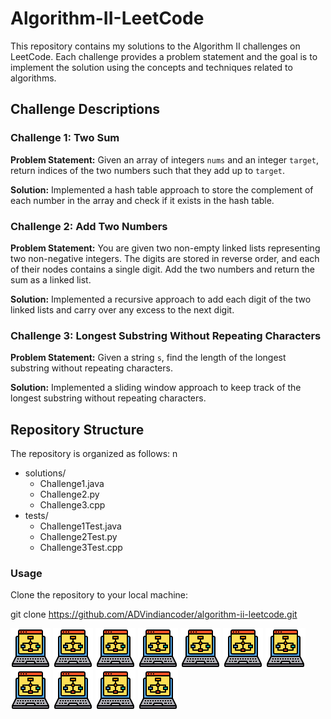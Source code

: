 # Algorithm-II-LeetCode

This repository contains my solutions to the Algorithm II challenges on LeetCode. Each challenge provides a problem statement and the goal is to implement the solution using the concepts and techniques related to algorithms.

## Challenge Descriptions

### Challenge 1: Two Sum

**Problem Statement:** Given an array of integers `nums` and an integer `target`, return indices of the two numbers such that they add up to `target`.

**Solution:** Implemented a hash table approach to store the complement of each number in the array and check if it exists in the hash table.

### Challenge 2: Add Two Numbers

**Problem Statement:** You are given two non-empty linked lists representing two non-negative integers. The digits are stored in reverse order, and each of their nodes contains a single digit. Add the two numbers and return the sum as a linked list.

**Solution:** Implemented a recursive approach to add each digit of the two linked lists and carry over any excess to the next digit.

### Challenge 3: Longest Substring Without Repeating Characters

**Problem Statement:** Given a string `s`, find the length of the longest substring without repeating characters.

**Solution:** Implemented a sliding window approach to keep track of the longest substring without repeating characters.

## Repository Structure

The repository is organized as follows:
n
- solutions/
  - Challenge1.java
  - Challenge2.py
  - Challenge3.cpp
- tests/
  - Challenge1Test.java
  - Challenge2Test.py
  - Challenge3Test.cpp
 
 ### Usage
Clone the repository to your local machine:

git clone https://github.com/ADVindiancoder/algorithm-ii-leetcode.git

![Algorithm Icon](https://github.com/ADVindiancoder/Algorithm-II-LeetCode/blob/main/icons8-algorithm-64.png)
![Algorithm Icon](https://github.com/ADVindiancoder/Algorithm-II-LeetCode/blob/main/icons8-algorithm-64.png)
![Algorithm Icon](https://github.com/ADVindiancoder/Algorithm-II-LeetCode/blob/main/icons8-algorithm-64.png)
![Algorithm Icon](https://github.com/ADVindiancoder/Algorithm-II-LeetCode/blob/main/icons8-algorithm-64.png)
![Algorithm Icon](https://github.com/ADVindiancoder/Algorithm-II-LeetCode/blob/main/icons8-algorithm-64.png)
![Algorithm Icon](https://github.com/ADVindiancoder/Algorithm-II-LeetCode/blob/main/icons8-algorithm-64.png)
![Algorithm Icon](https://github.com/ADVindiancoder/Algorithm-II-LeetCode/blob/main/icons8-algorithm-64.png)
![Algorithm Icon](https://github.com/ADVindiancoder/Algorithm-II-LeetCode/blob/main/icons8-algorithm-64.png)
![Algorithm Icon](https://github.com/ADVindiancoder/Algorithm-II-LeetCode/blob/main/icons8-algorithm-64.png)
![Algorithm Icon](https://github.com/ADVindiancoder/Algorithm-II-LeetCode/blob/main/icons8-algorithm-64.png)
![Algorithm Icon](https://github.com/ADVindiancoder/Algorithm-II-LeetCode/blob/main/icons8-algorithm-64.png)



